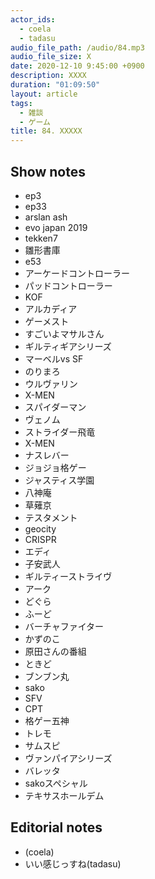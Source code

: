 ```yaml
---
actor_ids:
  - coela
  - tadasu
audio_file_path: /audio/84.mp3
audio_file_size: X
date: 2020-12-10 9:45:00 +0900
description: XXXX
duration: "01:09:50"
layout: article
tags:
  - 雑談
  - ゲーム
title: 84. XXXXX
---
```


## Show notes

- ep3
- ep33
- arslan ash
- evo japan 2019
- tekken7
- 雛形書庫
- e53
- アーケードコントローラー
- パッドコントローラー
- KOF
- アルカディア
- ゲーメスト
- すごいよマサルさん
- ギルティギアシリーズ
- マーベルvs SF
- のりまろ
- ウルヴァリン
- X-MEN
- スパイダーマン
- ヴェノム
- ストライダー飛竜
- X-MEN
- ナスレバー
- ジョジョ格ゲー
- ジャスティス学園
- 八神庵
- 草薙京
- テスタメント
- geocity
- CRISPR
- エディ
- 子安武人
- ギルティーストライヴ
- アーク
- どぐら
- ふーど
- バーチャファイター
- かずのこ
- 原田さんの番組
- ときど
- ブンブン丸
- sako
- SFV
- CPT
- 格ゲー五神
- トレモ
- サムスピ
- ヴァンパイアシリーズ
- バレッタ
- sakoスペシャル
- テキサスホールデム

## Editorial notes
- (coela)
- いい感じっすね(tadasu)
